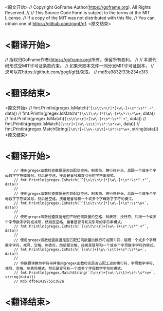 
<原文开始>
// Copyright GoFrame Author(https://goframe.org). All Rights Reserved.
//
// This Source Code Form is subject to the terms of the MIT License.
// If a copy of the MIT was not distributed with this file,
// You can obtain one at https://github.com/gogf/gf.
<原文结束>

# <翻译开始>
// 版权归GoFrame作者(https://goframe.org)所有。保留所有权利。
//
// 本源代码形式受MIT许可证条款约束。
// 如果未随本文件一同分发MIT许可证副本，
// 您可以在https://github.com/gogf/gf处获取。
// md5:a9832f33b234e3f3
# <翻译结束>


<原文开始>
		// fmt.Println(gregex.IsMatch(`^[\s\t\n\r]*[\w\-]+\s*:\s*".+"`, data))
		// fmt.Println(gregex.IsMatch(`^[\s\t\n\r]*[\w\-]+\s*:\s*\w+`, data))
		// fmt.Println(gregex.IsMatch(`[\s\t\n\r]+[\w\-]+\s*:\s*".+"`, data))
		// fmt.Println(gregex.IsMatch(`[\n\r]+[\w\-\s\t]+\s*:\s*\w+`, data))
		// fmt.Println(gregex.MatchString(`[\n\r]+[\w\-\s\t]+\s*:\s*\w+`, string(data)))
<原文结束>

# <翻译开始>
		// 使用gregex函数检查数据是否匹配以空格、制表符、换行符开头，后跟一个或多个字母数字字符或减号，然后是空格，接着是冒号和双引号的字符串模式。
		// fmt.Println(gregex.IsMatch(`^[\s\t\n\r]*[\w\-]+\s*:\s*".+"`, data))
		// 
		// 使用gregex函数检查数据是否匹配以空格、制表符、换行符开头，后跟一个或多个字母数字字符或减号，然后是空格，接着是冒号和一个或多个字母数字字符的模式。
		// fmt.Println(gregex.IsMatch(`^[\s\t\n\r]*[\w\-]+\s*:\s*\w+`, data))
		// 
		// 使用gregex函数检查数据是否匹配任何数量的空格、制表符、换行符，后跟一个或多个字母数字字符或减号，然后是空格，接着是冒号和双引号的字符串模式。
		// fmt.Println(gregex.IsMatch(`[\s\t\n\r]+[\w\-]+\s*:\s*".+"`, data))
		// 
		// 使用gregex函数检查数据是否匹配任何数量的换行符或回车符，后跟一个或多个字母数字字符、减号、空格、制表符，然后是空格，接着是冒号和一个或多个字母数字字符的模式。
		// fmt.Println(gregex.IsMatch(`[\n\r]+[\w\-\s\t]+\s*:\s*\w+`, data))
		// 
		// 将数据转换为字符串并使用gregex函数检查是否匹配上述的换行符、字母数字字符、减号、空格、制表符模式，然后是冒号和一个或多个字母数字字符的模式。
		// fmt.Println(gregex.MatchString(`[\n\r]+[\w\-\s\t]+\s*:\s*\w+`, string(data)))
		// md5:dfba1419755c382a
# <翻译结束>

